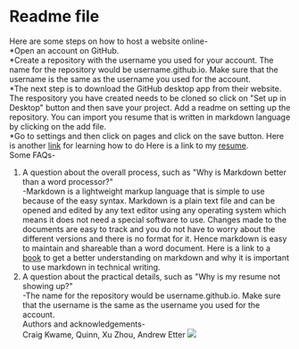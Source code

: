 # Readme file  
Here are some steps on how to host a website online-  
*Open an account on GitHub.  
*Create a repository with the username you used for your account. The name for the repository would be username.github.io. Make sure that the username is the same as the username you used for the account.  
*The next step is to download the GitHub desktop app from their website. The respository you have created needs to be cloned so click on "Set up in Desktop" button and then save your project. Add a readme on setting up the repository. You can import you resume that is written in markdown language by clicking on the add file.  
*Go to settings and then click on pages and click on the save button. Here is another [link](https://pages.github.com/) for learning how to do 
Here is a link to my [resume](https://alveejawad.github.io/my-resume.html).    
Some FAQs-  
1. A question about the overall process, such as "Why is Markdown better than a word
processor?"  
-Markdown is a lightweight markup language that is simple to use because of the easy syntax. Markdown is a  plain text file and can be opened and edited by any text editor using any operating system which means it does not need a special software to use. Changes made to the documents are easy to track and you do not have to worry about the different versions and there is no format for it. Hence markdown is easy to maintain and shareable than a word document. Here is a link to a [book](https://read.amazon.ca/?ref_=dbs_p_ebk_r00_pbcb_rnvc00&_encoding=UTF8&asin=B01A2QL9SS) to get a better understanding on markdown and why it is important to use markdown in technical writing.
2. A question about the practical details, such as "Why is my resume not showing up?"  
-The name for the repository would be username.github.io. Make sure that the username is the same as the username you used for the account.  
Authors and acknowledgements-  
Craig Kwame, Quinn, Xu Zhou, Andrew Etter
![](https://github.com/alveejawad/alveejawad.github.io/blob/main/resume.gif)
